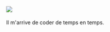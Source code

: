 ![](https://user-images.githubusercontent.com/18350557/176309783-0785949b-9127-417c-8b55-ab5a4333674e.gif)
=========================================================================================================
Il m'arrive de coder de temps en temps.
